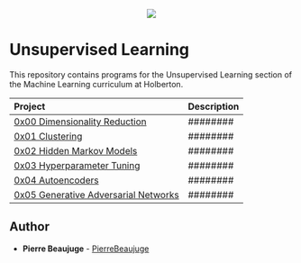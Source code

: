<p align="center">
  <img src="http://www.holbertonschool.com/holberton-logo.png">
</p>

# Unsupervised Learning

This repository contains programs for the Unsupervised Learning section of the Machine Learning curriculum at Holberton.

| Project                                                                        | Description                                          |
| :----------------------------------------------------------------------------- | :--------------------------------------------------- |
| [0x00 Dimensionality Reduction](./0x00-dimensionality_reduction)               | ########                                             |
| [0x01 Clustering](./0x01-clustering)                                           | ########                                             |
| [0x02 Hidden Markov Models](./0x02-hmm)                                        | ########                                             |
| [0x03 Hyperparameter Tuning](./0x03-hyperparameter_tuning)                     | ########                                             |
| [0x04 Autoencoders](./0x04-autoencoders)                                       | ########                                             |
| [0x05 Generative Adversarial Networks](./0x05-GANs)                            | ########                                             |

## Author

- **Pierre Beaujuge** - [PierreBeaujuge](https://github.com/PierreBeaujuge)